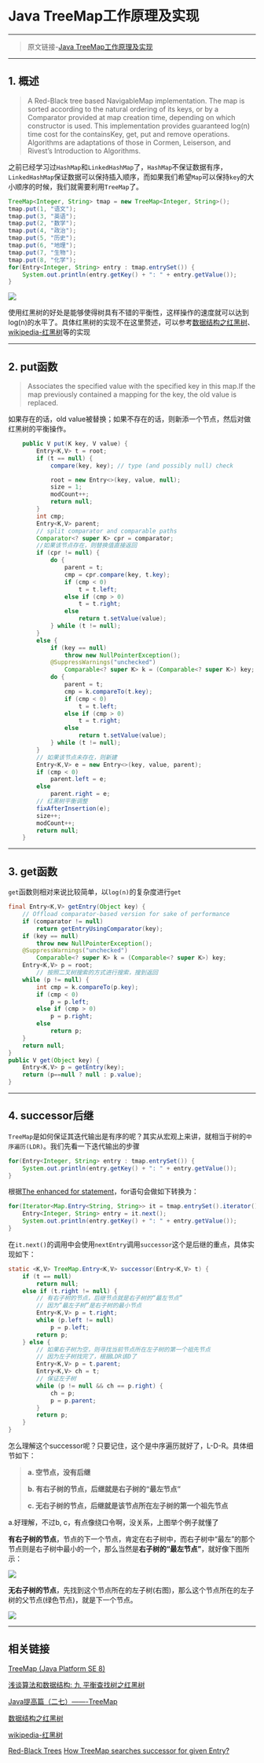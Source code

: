 # Java TreeMap工作原理及实现
---
> 原文链接-[Java TreeMap工作原理及实现](http://yikun.github.io/2015/04/06/Java-TreeMap%E5%B7%A5%E4%BD%9C%E5%8E%9F%E7%90%86%E5%8F%8A%E5%AE%9E%E7%8E%B0/)

---


## 1. 概述
> A Red-Black tree based NavigableMap implementation. The map is sorted according to the natural ordering of its keys, or by a Comparator provided at map creation time, depending on which constructor is used.
> This implementation provides guaranteed log(n) time cost for the containsKey, get, put and remove operations. Algorithms are adaptations of those in Cormen, Leiserson, and Rivest’s Introduction to Algorithms.

之前已经学习过`HashMap`和`LinkedHashMap`了，`HashMap`不保证数据有序，`LinkedHashMap`保证数据可以保持插入顺序，而如果我们希望`Map`可以保持`key`的大小顺序的时候，我们就需要利用`TreeMap`了。

```java
TreeMap<Integer, String> tmap = new TreeMap<Integer, String>();
tmap.put(1, "语文");
tmap.put(3, "英语");
tmap.put(2, "数学");
tmap.put(4, "政治");
tmap.put(5, "历史");
tmap.put(6, "地理");
tmap.put(7, "生物");
tmap.put(8, "化学");
for(Entry<Integer, String> entry : tmap.entrySet()) {
    System.out.println(entry.getKey() + ": " + entry.getValue());
}
```

 ![](http://p7dzmubvx.bkt.clouddn.com/201806191448_692.png)

使用红黑树的好处是能够使得树具有不错的平衡性，这样操作的速度就可以达到log(n)的水平了。具体红黑树的实现不在这里赘述，可以参考[数据结构之红黑树](http://dongxicheng.org/structure/red-black-tree/)、[wikipedia-红黑树](http://zh.wikipedia.org/wiki/%E7%BA%A2%E9%BB%91%E6%A0%91)等的实现 

---

## 2. put函数

> Associates the specified value with the specified key in this map.If the map previously contained a mapping for the key, the old value is replaced. 

如果存在的话，old value被替换；如果不存在的话，则新添一个节点，然后对做红黑树的平衡操作。 

```java
    public V put(K key, V value) {
        Entry<K,V> t = root;
        if (t == null) {
            compare(key, key); // type (and possibly null) check

            root = new Entry<>(key, value, null);
            size = 1;
            modCount++;
            return null;
        }
        int cmp;
        Entry<K,V> parent;
        // split comparator and comparable paths
        Comparator<? super K> cpr = comparator;
        //如果该节点存在，则替换值直接返回
        if (cpr != null) {
            do {
                parent = t;
                cmp = cpr.compare(key, t.key);
                if (cmp < 0)
                    t = t.left;
                else if (cmp > 0)
                    t = t.right;
                else
                    return t.setValue(value);
            } while (t != null);
        }
        else {
            if (key == null)
                throw new NullPointerException();
            @SuppressWarnings("unchecked")
                Comparable<? super K> k = (Comparable<? super K>) key;
            do {
                parent = t;
                cmp = k.compareTo(t.key);
                if (cmp < 0)
                    t = t.left;
                else if (cmp > 0)
                    t = t.right;
                else
                    return t.setValue(value);
            } while (t != null);
        }
        // 如果该节点未存在，则新建
        Entry<K,V> e = new Entry<>(key, value, parent);
        if (cmp < 0)
            parent.left = e;
        else
            parent.right = e;
        // 红黑树平衡调整
        fixAfterInsertion(e);
        size++;
        modCount++;
        return null;
    }
```

----

## 3. get函数

`get`函数则相对来说比较简单，以`log(n)`的复杂度进行`get` 

```java
final Entry<K,V> getEntry(Object key) {
    // Offload comparator-based version for sake of performance
    if (comparator != null)
        return getEntryUsingComparator(key);
    if (key == null)
        throw new NullPointerException();
    @SuppressWarnings("unchecked")
        Comparable<? super K> k = (Comparable<? super K>) key;
    Entry<K,V> p = root;
        // 按照二叉树搜索的方式进行搜索，搜到返回
    while (p != null) {
        int cmp = k.compareTo(p.key);
        if (cmp < 0)
            p = p.left;
        else if (cmp > 0)
            p = p.right;
        else
            return p;
    }
    return null;
}
public V get(Object key) {
    Entry<K,V> p = getEntry(key);
    return (p==null ? null : p.value);
}
```

---

## 4. successor后继

`TreeMap`是如何保证其迭代输出是有序的呢？其实从宏观上来讲，就相当于树的`中序遍历(LDR)`。我们先看一下迭代输出的步骤

```java
for(Entry<Integer, String> entry : tmap.entrySet()) {
    System.out.println(entry.getKey() + ": " + entry.getValue());
}
```

根据[The enhanced for statement](http://docs.oracle.com/javase/specs/jls/se8/html/jls-14.html#jls-14.14.2)，for语句会做如下转换为： 

```java
for(Iterator<Map.Entry<String, String>> it = tmap.entrySet().iterator() ; tmap.hasNext(); ) {
    Entry<Integer, String> entry = it.next();
    System.out.println(entry.getKey() + ": " + entry.getValue());
}
```

在`it.next()`的调用中会使用`nextEntry`调用`successor`这个是后继的重点，具体实现如下：

```java
static <K,V> TreeMap.Entry<K,V> successor(Entry<K,V> t) {
    if (t == null)
        return null;
    else if (t.right != null) {
        // 有右子树的节点，后继节点就是右子树的“最左节点”
        // 因为“最左子树”是右子树的最小节点
        Entry<K,V> p = t.right;
        while (p.left != null)
            p = p.left;
        return p;
    } else {
        // 如果右子树为空，则寻找当前节点所在左子树的第一个祖先节点
        // 因为左子树找完了，根据LDR该D了
        Entry<K,V> p = t.parent;
        Entry<K,V> ch = t;
        // 保证左子树
        while (p != null && ch == p.right) {
            ch = p;
            p = p.parent;
        }
        return p;
    }
}
```

怎么理解这个successor呢？只要记住，这个是中序遍历就好了，L-D-R。具体细节如下：

> **a. 空节点，没有后继** 
>
> **b. 有右子树的节点，后继就是右子树的“最左节点”** 
>
> **c. 无右子树的节点，后继就是该节点所在左子树的第一个祖先节点** 

a.好理解，不过b, c，有点像绕口令啊，没关系，上图举个例子就懂了 

**有右子树的节点**，节点的下一个节点，肯定在右子树中，而右子树中“最左”的那个节点则是右子树中最小的一个，那么当然是**右子树的“最左节点”**，就好像下图所示： 

![](http://p7dzmubvx.bkt.clouddn.com/201806191608_502.png)

**无右子树的节点**，先找到这个节点所在的左子树(右图)，那么这个节点所在的左子树的父节点(绿色节点)，就是下一个节点。 

![](http://p7dzmubvx.bkt.clouddn.com/201806191609_556.png)

---

## 相关链接

[TreeMap (Java Platform SE 8)](http://docs.oracle.com/javase/8/docs/api/java/util/TreeMap.html) 

[浅谈算法和数据结构: 九 平衡查找树之红黑树](http://www.cnblogs.com/yangecnu/p/Introduce-Red-Black-Tree.html) 

[Java提高篇（二七）——-TreeMap](http://blog.csdn.net/chenssy/article/details/26668941) 

[数据结构之红黑树](http://dongxicheng.org/structure/red-black-tree/) 

[wikipedia-红黑树](http://zh.wikipedia.org/wiki/%E7%BA%A2%E9%BB%91%E6%A0%91) 

[Red-Black Trees](http://www.cs.princeton.edu/~rs/talks/LLRB/RedBlack.pdf) [How TreeMap searches successor for given Entry?](http://stackoverflow.com/questions/18063394/how-treemap-searches-successor-for-given-entry) 